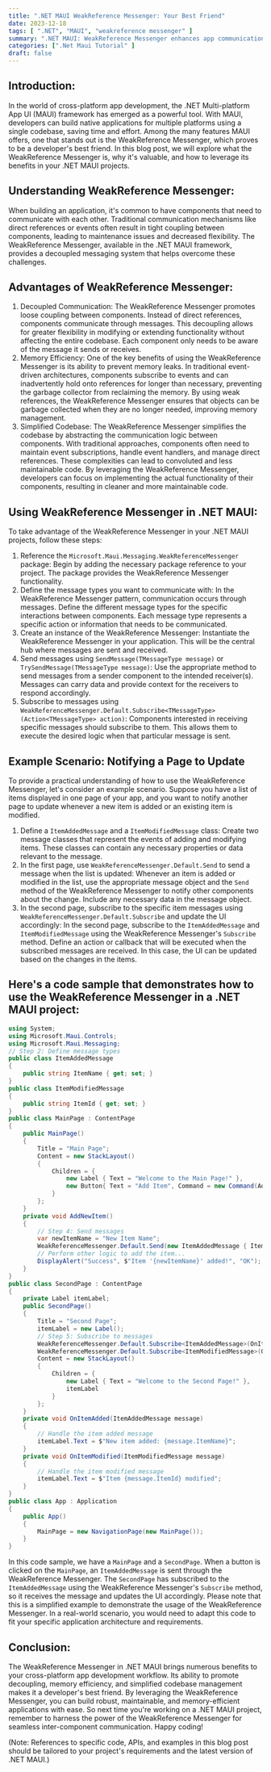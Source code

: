```yaml
---
title: ".NET MAUI WeakReference Messenger: Your Best Friend"
date: 2023-12-18
tags: [ ".NET", "MAUI", "weakreference messenger" ]
summary: ".NET MAUI: WeakReference Messenger enhances app communication, memory, and codebase."
categories: [".Net Maui Tutorial" ]
draft: false
---
```


## Introduction:

In the world of cross-platform app development, the .NET Multi-platform App UI (MAUI) framework has emerged as a powerful tool. With MAUI, developers can build native applications for multiple platforms using a single codebase, saving time and effort. Among the many features MAUI offers, one that stands out is the WeakReference Messenger, which proves to be a developer's best friend. In this blog post, we will explore what the WeakReference Messenger is, why it's valuable, and how to leverage its benefits in your .NET MAUI projects.

## Understanding WeakReference Messenger:

When building an application, it's common to have components that need to communicate with each other. Traditional communication mechanisms like direct references or events often result in tight coupling between components, leading to maintenance issues and decreased flexibility. The WeakReference Messenger, available in the .NET MAUI framework, provides a decoupled messaging system that helps overcome these challenges.

## Advantages of WeakReference Messenger:

1. Decoupled Communication: The WeakReference Messenger promotes loose coupling between components. Instead of direct references, components communicate through messages. This decoupling allows for greater flexibility in modifying or extending functionality without affecting the entire codebase. Each component only needs to be aware of the message it sends or receives.
2. Memory Efficiency: One of the key benefits of using the WeakReference Messenger is its ability to prevent memory leaks. In traditional event-driven architectures, components subscribe to events and can inadvertently hold onto references for longer than necessary, preventing the garbage collector from reclaiming the memory. By using weak references, the WeakReference Messenger ensures that objects can be garbage collected when they are no longer needed, improving memory management.
3. Simplified Codebase: The WeakReference Messenger simplifies the codebase by abstracting the communication logic between components. With traditional approaches, components often need to maintain event subscriptions, handle event handlers, and manage direct references. These complexities can lead to convoluted and less maintainable code. By leveraging the WeakReference Messenger, developers can focus on implementing the actual functionality of their components, resulting in cleaner and more maintainable code.

## Using WeakReference Messenger in .NET MAUI:

To take advantage of the WeakReference Messenger in your .NET MAUI projects, follow these steps:

1. Reference the `Microsoft.Maui.Messaging.WeakReferenceMessenger` package: Begin by adding the necessary package reference to your project. The package provides the WeakReference Messenger functionality.
2. Define the message types you want to communicate with: In the WeakReference Messenger pattern, communication occurs through messages. Define the different message types for the specific interactions between components. Each message type represents a specific action or information that needs to be communicated.
3. Create an instance of the WeakReference Messenger: Instantiate the WeakReference Messenger in your application. This will be the central hub where messages are sent and received.
4. Send messages using `SendMessage(TMessageType message)` or `TrySendMessage(TMessageType message)`: Use the appropriate method to send messages from a sender component to the intended receiver(s). Messages can carry data and provide context for the receivers to respond accordingly.
5. Subscribe to messages using `WeakReferenceMessenger.Default.Subscribe<TMessageType>(Action<TMessageType> action)`: Components interested in receiving specific messages should subscribe to them. This allows them to execute the desired logic when that particular message is sent.

## Example Scenario: Notifying a Page to Update

To provide a practical understanding of how to use the WeakReference Messenger, let's consider an example scenario. Suppose you have a list of items displayed in one page of your app, and you want to notify another page to update whenever a new item is added or an existing item is modified.

1. Define a `ItemAddedMessage` and a `ItemModifiedMessage` class: Create two message classes that represent the events of adding and modifying items. These classes can contain any necessary properties or data relevant to the message.
2. In the first page, use `WeakReferenceMessenger.Default.Send` to send a message when the list is updated: Whenever an item is added or modified in the list, use the appropriate message object and the `Send` method of the WeakReference Messenger to notify other components about the change. Include any necessary data in the message object.
3. In the second page, subscribe to the specific item messages using `WeakReferenceMessenger.Default.Subscribe` and update the UI accordingly: In the second page, subscribe to the `ItemAddedMessage` and `ItemModifiedMessage` using the WeakReference Messenger's `Subscribe` method. Define an action or callback that will be executed when the subscribed messages are received. In this case, the UI can be updated based on the changes in the items.

## Here's a code sample that demonstrates how to use the WeakReference Messenger in a .NET MAUI project:

```csharp
using System;
using Microsoft.Maui.Controls;
using Microsoft.Maui.Messaging;
// Step 2: Define message types
public class ItemAddedMessage
{
    public string ItemName { get; set; }
}
public class ItemModifiedMessage
{
    public string ItemId { get; set; }
}
public class MainPage : ContentPage
{
    public MainPage()
    {
        Title = "Main Page";
        Content = new StackLayout()
        {
            Children = {
                new Label { Text = "Welcome to the Main Page!" },
                new Button{ Text = "Add Item", Command = new Command(AddNewItem) }
            }
        };
    }
    private void AddNewItem()
    {
        // Step 4: Send messages
        var newItemName = "New Item Name";
        WeakReferenceMessenger.Default.Send(new ItemAddedMessage { ItemName = newItemName });
        // Perform other logic to add the item...
        DisplayAlert("Success", $"Item '{newItemName}' added!", "OK");
    }
}
public class SecondPage : ContentPage
{
    private Label itemLabel;
    public SecondPage()
    {
        Title = "Second Page";
        itemLabel = new Label();
        // Step 5: Subscribe to messages
        WeakReferenceMessenger.Default.Subscribe<ItemAddedMessage>(OnItemAdded);
        WeakReferenceMessenger.Default.Subscribe<ItemModifiedMessage>(OnItemModified);
        Content = new StackLayout()
        {
            Children = {
                new Label { Text = "Welcome to the Second Page!" },
                itemLabel
            }
        };
    }
    private void OnItemAdded(ItemAddedMessage message)
    {
        // Handle the item added message
        itemLabel.Text = $"New item added: {message.ItemName}";
    }
    private void OnItemModified(ItemModifiedMessage message)
    {
        // Handle the item modified message
        itemLabel.Text = $"Item {message.ItemId} modified";
    }
}
public class App : Application
{
    public App()
    {
        MainPage = new NavigationPage(new MainPage());
    }
}
```
In this code sample, we have a `MainPage` and a `SecondPage`. When a button is clicked on the `MainPage`, an `ItemAddedMessage` is sent through the WeakReference Messenger. The `SecondPage` has subscribed to the `ItemAddedMessage` using the WeakReference Messenger's `Subscribe` method, so it receives the message and updates the UI accordingly.
Please note that this is a simplified example to demonstrate the usage of the WeakReference Messenger. In a real-world scenario, you would need to adapt this code to fit your specific application architecture and requirements.

## Conclusion:

The WeakReference Messenger in .NET MAUI brings numerous benefits to your cross-platform app development workflow. Its ability to promote decoupling, memory efficiency, and simplified codebase management makes it a developer's best friend. By leveraging the WeakReference Messenger, you can build robust, maintainable, and memory-efficient applications with ease. So next time you're working on a .NET MAUI project, remember to harness the power of the WeakReference Messenger for seamless inter-component communication. 
Happy coding!

(Note: References to specific code, APIs, and examples in this blog post should be tailored to your project's requirements and the latest version of .NET MAUI.)